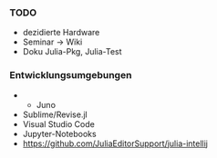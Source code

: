 ### TODO
- dezidierte Hardware
- Seminar -> Wiki
- Doku Julia-Pkg, Julia-Test

### Entwicklungsumgebungen
- * Juno
- Sublime/Revise.jl
- Visual Studio Code
- Jupyter-Notebooks
- https://github.com/JuliaEditorSupport/julia-intellij
